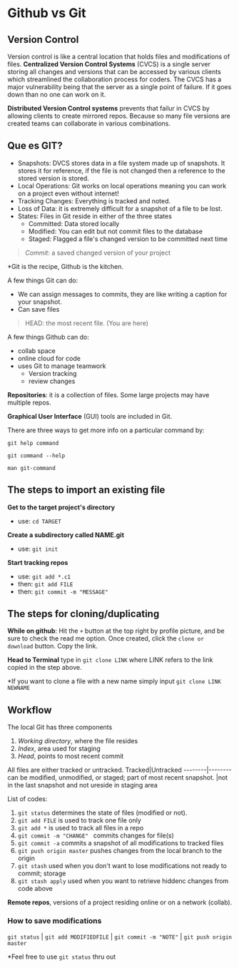 # Github vs Git

## Version Control
Version control is like a central location that holds files and modifications of files. **Centralized Version Control Systems** (CVCS) is a single server storing all changes and versions that can be accessed by various clients which streamlined the collaboration process for coders. The CVCS has a major vulnerability being that the server as a single point of failure. If it goes down than no one can work on it. 

**Distributed Version Control systems** prevents that failur in CVCS by allowing clients to create mirrored repos. Because so many file versions are created teams can collaborate in various combinations. 

## Que es GIT?

+ Snapshots: DVCS stores data in a file system made up of snapshots. It stores it for reference, if the file is not changed then a reference to the stored version is stored. 
+ Local Operations: Git works on local operations meaning you can work on a project even without internet!
+ Tracking Changes: Everything is tracked and noted.
+ Loss of Data: it is extremely difficult for a snapshot of a file to be lost.
+ States: Files in Git reside in either of the three states
    + Committed: Data stored locally
    + Modified: You can edit but not commit files to the database
    + Staged: Flagged a file's changed version to be committed next time

> *Commit*: a saved changed version of your project 
 
 \*Git is the recipe, Github is the kitchen.


A few things Git can do:

 + We can assign messages to commits, they are like writing a caption for your snapshot. 
 + Can save files

 >HEAD: the most recent file. \(You are here\)

A few things Github can do:

+ collab space
+ online cloud for code
+ uses Git to manage teamwork 
    + Version tracking
    + review changes

**Repositories**: it is a collection of files. Some large projects may have multiple repos. 

**Graphical User Interface** (GUI) tools are included in Git. 

There are three ways to get more info on a particular command by:

```git help command```

```git command --help```

```man git-command```

## The steps to import an existing file

**Get to the target project's directory**
- use: ```cd TARGET```

**Create a subdirectory called NAME.git**
- use: ```git init```

**Start tracking repos**
- use: ```git add *.c1```
- then: ```git add FILE```
- then: ```git commit -m "MESSAGE"```

## The steps for cloning/duplicating

**While on github**: Hit the ```+``` button at the top right by profile picture, and be sure to check the read me option. Once created, click the ```clone or download``` button. Copy the link. 

**Head to Terminal**
type in ```git clone LINK``` where LINK refers to the link copied in the step above. 

\*If you want to clone a file with a new name simply input ```git clone LINK NEWNAME```

## Workflow

The local Git has three components
1. *Working directory*, where the file resides
1. *Index*, area used for staging
1. *Head*, points to most recent commit

All files are either tracked or untracked.
Tracked|Untracked
--------|--------
can be modified, unmodified, or staged; part of most recent snapshot. |not in the last snapshot and not ureside in staging area

List of codes:
1. ```git status``` determines the state of files (modified or not).
1. ```git add FILE``` is used to track one file only 
1. ```git add *``` is used to track all files in a repo
1. ```git commit -m "CHANGE" ``` commits changes for file(s)
1. ```git commit -a``` commits a snapshot of all modifications to tracked files
1. ```git push origin master``` pushes changes from the local branch to the origin
1. ```git stash``` used when you don't want to lose modifications not ready to commit; storage
1. ```git stash apply``` used when you want to retrieve hiddenc changes from code above

**Remote repos**, versions of a project residing online or on a network (collab).

### How to save modifications
```git status``` | ```git add MODIFIEDFILE``` | ```git commit -m "NOTE"``` | ```git push origin master```

\*Feel free to use ```git status``` thru out 


